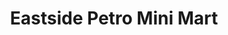 ---
title: "Eastside Petro Mini Mart"
url: /saint-clair-shores/eastside-petro-mini-mart/
shop: convenience
---